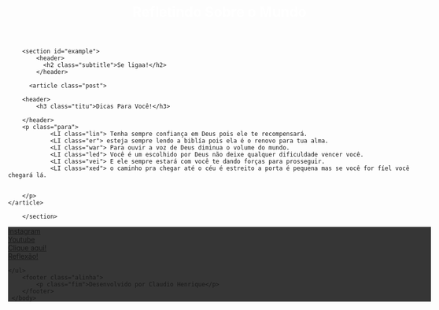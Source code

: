 <!DOCTYPE html>
<html lang="pt-br">
<head>
    <meta charset="UTF-8">
    <meta http-equiv="X-UA-Compatible" content="IE=edge">
    <meta name="viewport" content="width=device-width, initial-scale=1.0">
     <head>
           <header>
                <h1 class="title">Refletindo Sobre o Mundo</h1>
            </header>
     </head>
     <body>
        <style>
body {

      background-color: black;
             background-image: url("http://pa1.narvii.com/6567/9f6ef360e415fd4dd349c78ca3acc882ce165fb7_00.gif");
             background-attachment: fixed;
             background-size: 100vw;
             background-repeat: no-repeat;
             max-width: 1500vw;
             max-width: 700vw;
                  
    }
@media only screen and(max-device-width:900px){
    .post {
        width:600px;
    }
}

 @media only screen and(max-device-width: 700px){
      .post {
        width:400px ;
      }
    }
    .title {
        color: white;
    }
    .subtitle {
        color: white;   
        font-size: 30px;
    }
  .fim {
color: rgb(235, 237, 241);
  margin-bottom: 100px;
  padding: 20%;
  font-size: 20px;
  font-family: initial; 
  }

  .alinha {
  text-align: center;
background-color: black;
font-size: large;
padding: 10%;
margin-bottom: 6%;

  }
   @media only screen and(max-device-width: 700px){
      .alinha {
        width:400px ;
      }
    }
    
  .para {

  }
  .post {
  background:  white;
  font: 17px  verdana;
  border-radius: 10px;
  margin:6vw;
  width: 90vw;
  margin-left: 1%;
  margin-top: 70px;
  margin-bottom: 70px;
  padding: 7px;
  }
  #menu ul {
    padding:0px;
    margin:0px;
    background-color:#363636;
    list-style:none;
}

#menu ul li { display: inline; }

#menu ul li a {
    padding: 2px 10px;
    display: inline-block;

    /* visual do link */
    color: white;
    text-decoration: none;
    border-bottom:3px solid black ;
    margin-left:100px;
    font-size: 17px;
}
#menu ul li a:hover {
    background-color:white;
    color: black;
    border-bottom:3px solid black;
}
     </style>

        <section id="example">
            <header>
              <h2 class="subtitle">Se ligaa!</h2>
            </header>
           
          <article class="post">

        <header>
            <h3 class="titu">Dicas Para Você!</h3>

        </header>
        <p class="para">
                <LI class="lin"> Tenha sempre confiança em Deus pois ele te recompensará.
                <LI class="er"> esteja sempre lendo a biblía pois ela é o renovo para tua alma.
                <LI class="war"> Para ouvir a voz de Deus diminua o volume do mundo.
                <LI class="led"> Você é um escolhido por Deus não deixe qualquer dificuldade vencer você.
                <LI class="vei"> E ele sempre estará com você te dando forças para prosseguir.
                <LI class="xed"> o caminho pra chegar até o céu é estreito a porta é pequena mas se você for fíel você chegará lá.
               
            
        </p>
    </article>
           
        </section>

<script src="//code.jivosite.com/widget/9W9wFbu1p8" async></script> 

 <nav id="menu">
    <ul>
        <li><a href="https://www.instagram.com/claudioh_312?r=nametag"target="_blank">Instagram</a></li>
        <li><a href="https://www.youtube.com/channel/UCmy-aW-CcUvw-4lhuofWE8">Youtube</a></li>
        <li><a href="https://youtu.be/aQz8y4qWW-U">Clique aqui!</a></li>
        <li><a href="https://www.instagram.com/tv/COEK0F_B_tL/?utm_medium=copy_link">Reflexão!</a></li>
        
    </ul>
        <footer class="alinha">
            <p class="fim">Desenvolvido por Claudio Henrique</p>
        </footer>
     </body>
  </html>
